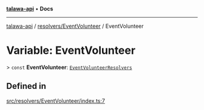 [**talawa-api**](../../../README.md) • **Docs**

***

[talawa-api](../../../modules.md) / [resolvers/EventVolunteer](../README.md) / EventVolunteer

# Variable: EventVolunteer

\> `const` **EventVolunteer**: [`EventVolunteerResolvers`](../../../types/generatedGraphQLTypes/type-aliases/EventVolunteerResolvers.md)

## Defined in

[src/resolvers/EventVolunteer/index.ts:7](https://github.com/PalisadoesFoundation/talawa-api/blob/7fc9f13527dc6ead651f268e58527dcc279b95bc/src/resolvers/EventVolunteer/index.ts#L7)
